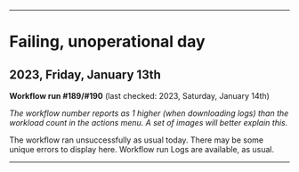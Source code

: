 
***

# Failing, unoperational day

## 2023, Friday, January 13th

**Workflow run #189/#190** (last checked: 2023, Saturday, January 14th)

_The workflow number reports as 1 higher (when downloading logs) than the workload count in the actions menu. A set of images will better explain this._

The workflow ran unsuccessfully as usual today. There may be some unique errors to display here. Workflow run Logs are available, as usual.

***
